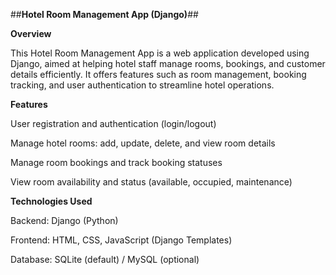 ##**Hotel Room Management App (Django)**##

**Overview**

This Hotel Room Management App is a web application developed using Django, aimed at helping hotel staff manage rooms, bookings, and customer details efficiently. It offers features such as room management, booking tracking, and user authentication to streamline hotel operations.

**Features**

User registration and authentication (login/logout)

Manage hotel rooms: add, update, delete, and view room details

Manage room bookings and track booking statuses

View room availability and status (available, occupied, maintenance)


**Technologies Used**

Backend: Django (Python)

Frontend: HTML, CSS, JavaScript (Django Templates)

Database: SQLite (default) / MySQL (optional)

